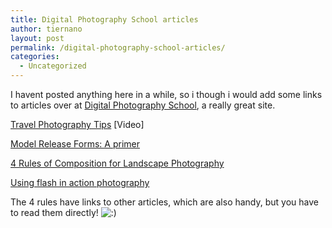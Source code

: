 ```yaml
---
title: Digital Photography School articles
author: tiernano
layout: post
permalink: /digital-photography-school-articles/
categories:
  - Uncategorized
---
```

I havent posted anything here in a while, so i though i would add some links to articles over at [Digital Photography School][1], a really great site.

[Travel Photography Tips][2] [Video]

[Model Release Forms: A primer][3]

[4 Rules of Composition for Landscape Photography][4]

[Using flash in action photography][5]

The 4 rules have links to other articles, which are also handy, but you have to read them directly! <img src="http://www.geekphotographer.com/wp-includes/images/smilies/icon_smile.gif" alt=":)" class="wp-smiley" />

 [1]: http://digital-photography-school.com/blog/
 [2]: http://digital-photography-school.com/blog/travel-photography-tips-3/
 [3]: http://digital-photography-school.com/blog/model-releases-a-primer/
 [4]: http://digital-photography-school.com/blog/4-rules-of-composition-for-landscape-photography/
 [5]: http://digital-photography-school.com/blog/using-flash-in-action-photography/#